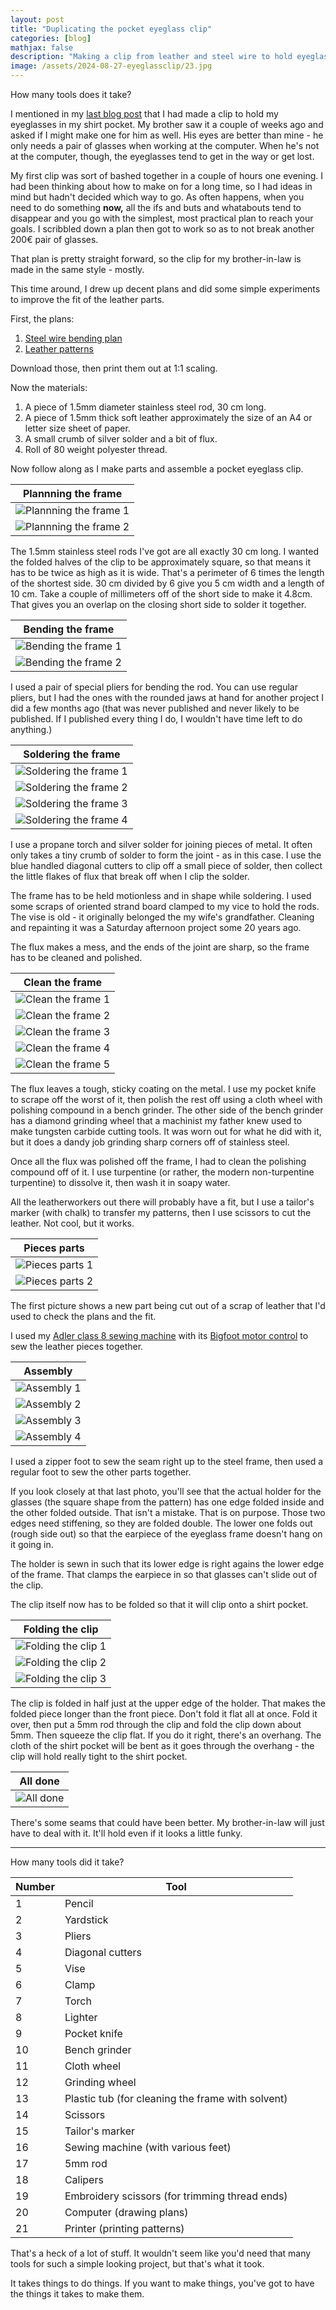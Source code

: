```yaml
---
layout: post
title: "Duplicating the pocket eyeglass clip"
categories: [blog]
mathjax: false
description: "Making a clip from leather and steel wire to hold eyeglasses in a shirt pocket."
image: /assets/2024-08-27-eyeglassclip/23.jpg
---
```

How many tools does it take?

I mentioned in my [last blog post](horizontal-thread-holder) that I had made a clip to hold my eyeglasses in my shirt pocket.  My brother saw it a couple of weeks ago and asked if I might make one for him as well.  His eyes are better than mine - he only needs a pair of glasses when working at the computer.  When he's not at the computer, though, the eyeglasses tend to get in the way or get lost.

My first clip was sort of bashed together in a couple of hours one evening.  I had been thinking about how to make on for a long time, so I had ideas in mind but hadn't decided which way to go.  As often happens, when you need to do something **now,** all the ifs and buts and whatabouts tend to disappear and you go with the simplest, most practical plan to reach your goals.  I scribbled down a plan then got to work so as to not break another 200€ pair of glasses.

That plan is pretty straight forward, so the clip for my brother-in-law is made in the same style - mostly.

This time around, I drew up decent plans and did some simple experiments to improve the fit of the leather parts.

First, the plans:

1. [Steel wire bending plan](/assets/2024-08-27-eyeglassclip/frame.svg)
2. [Leather patterns](/assets/2024-08-27-eyeglassclip/leather.svg)

Download those, then print them out at 1:1 scaling.

Now the materials:

1. A piece of 1.5mm diameter stainless steel rod, 30 cm long.
2. A piece of 1.5mm thick soft leather approximately the size of an A4 or letter size sheet of paper.
3. A small crumb of silver solder and a bit of flux.
4. Roll of 80 weight polyester thread.


Now follow along as I make parts and assemble a pocket eyeglass clip.

|Plannning the frame|
|---------|
|![Plannning the frame 1](/assets/2024-08-27-eyeglassclip/1.jpg)|
|![Plannning the frame 2](/assets/2024-08-27-eyeglassclip/2.jpg)|

The 1.5mm stainless steel rods I've got are all exactly 30 cm long.  I wanted the folded halves of the clip to be approximately square, so that means it has to be twice as high as it is wide.  That's a perimeter of 6 times the length of the shortest side.  30 cm divided by 6 give you 5 cm width and a length of 10 cm.  Take a couple of millimeters off of the short side to make it 4.8cm.  That gives you an overlap on the closing short side to solder it together.

|Bending the frame|
|-----------------|
|![Bending the frame 1](/assets/2024-08-27-eyeglassclip/3.jpg)|
|![Bending the frame 2](/assets/2024-08-27-eyeglassclip/4.jpg)|

I used a pair of special pliers for bending the rod.  You can use regular pliers, but I had the ones with the rounded jaws at hand for another project I did a few months ago (that was never published and never likely to be published.  If I published every thing I do, I wouldn't have time left to do anything.)

|Soldering the frame|
|-------------------|
|![Soldering the frame 1](/assets/2024-08-27-eyeglassclip/5.jpg)|
|![Soldering the frame 2](/assets/2024-08-27-eyeglassclip/6.jpg)|
|![Soldering the frame 3](/assets/2024-08-27-eyeglassclip/7.jpg)|
|![Soldering the frame 4](/assets/2024-08-27-eyeglassclip/8.jpg)|

I use a propane torch and silver solder for joining pieces of metal.  It often only takes a tiny crumb of solder to form the joint - as in this case.  I use the blue handled diagonal cutters to clip off a small piece of solder, then collect the little flakes of flux that break off when I clip the solder.

The frame has to be held motionless and in shape while soldering.  I used some scraps of oriented strand board clamped to my vice to hold the rods.  The vise is old - it originally belonged the my wife's grandfather.  Cleaning and repainting it was a Saturday afternoon project some 20 years ago.

The flux makes a mess, and the ends of the joint are sharp, so the frame has to be cleaned and polished.

|Clean the frame|
|---------------|
|![Clean the frame 1](/assets/2024-08-27-eyeglassclip/9.jpg)|
|![Clean the frame 2](/assets/2024-08-27-eyeglassclip/10.jpg)|
|![Clean the frame 3](/assets/2024-08-27-eyeglassclip/11.jpg)|
|![Clean the frame 4](/assets/2024-08-27-eyeglassclip/12.jpg)|
|![Clean the frame 5](/assets/2024-08-27-eyeglassclip/13.jpg)|

The flux leaves a tough, sticky coating on the metal.  I use my pocket knife to scrape off the worst of it, then polish the rest off using a cloth wheel with polishing compound in a bench grinder.  The other side of the bench grinder has a diamond grinding wheel that a machinist my father knew used to make tungsten carbide cutting tools.  It was worn out for what he did with it, but it does a dandy job grinding sharp corners off of stainless steel.

Once all the flux was polished off the frame, I had to clean the polishing compound off of it.  I use turpentine (or rather, the modern non-turpentine turpentine) to dissolve it, then wash it in soapy water.

All the leatherworkers out there will probably have a fit, but I use a tailor's marker (with chalk) to transfer my patterns, then I use scissors to cut the leather.  Not cool, but it works.

|Pieces parts|
|------------|
|![Pieces parts 1](/assets/2024-08-27-eyeglassclip/14.jpg)|
|![Pieces parts 2](/assets/2024-08-27-eyeglassclip/15.jpg)|

The first picture shows a new part being cut out of a scrap of leather that I'd used to check the plans and the fit.

I used my [Adler class 8 sewing machine](adler-toc) with its [Bigfoot motor control](motorcontrol-toc) to sew the leather pieces together.

|Assembly|
|--------|
|![Assembly 1](/assets/2024-08-27-eyeglassclip/16.jpg)|
|![Assembly 2](/assets/2024-08-27-eyeglassclip/17.jpg)|
|![Assembly 3](/assets/2024-08-27-eyeglassclip/18.jpg)|
|![Assembly 4](/assets/2024-08-27-eyeglassclip/19.jpg)|

I used a zipper foot to sew the seam right up to the steel frame, then used a regular foot to sew the other parts together.

If you look closely at that last photo, you'll see that the actual holder for the glasses (the square shape from the pattern) has one edge folded inside and the other folded outside.  That isn't a mistake.  That is on purpose.  Those two edges need stiffening, so they are folded double.  The lower one folds out (rough side out) so that the earpiece of the eyeglass frame doesn't hang on it going in.

The holder is sewn in such that its lower edge is right agains the lower edge of the frame.  That clamps the earpiece in so that glasses can't slide out of the clip.

The clip itself now has to be folded so that it will clip onto a shirt pocket.

|Folding the clip|
|----------------|
|![Folding the clip 1](/assets/2024-08-27-eyeglassclip/20.jpg)|
|![Folding the clip 2](/assets/2024-08-27-eyeglassclip/21.jpg)|
|![Folding the clip 3](/assets/2024-08-27-eyeglassclip/22.jpg)|

The clip is folded in half just at the upper edge of the holder.  That makes the folded piece longer than the front piece.  Don't fold it flat all at once.  Fold it over, then put a 5mm rod through the clip and fold the clip down about 5mm.  Then squeeze the clip flat.  If you do it right, there's an overhang.  The cloth of the shirt pocket will be bent as it goes through the overhang - the clip will hold really tight to the shirt pocket.

|All done|
|--------|
|![All done](/assets/2024-08-27-eyeglassclip/23.jpg)|

There's some seams that could have been better.  My brother-in-law will just have to deal with it.  It'll hold even if it looks a little funky.

------

How many tools did it take?

|Number|Tool|
|------|----|
|1     |Pencil|
|2     |Yardstick|
|3     |Pliers|
|4     |Diagonal cutters|
|5     |Vise|
|6     |Clamp|
|7     |Torch|
|8     |Lighter|
|9     |Pocket knife|
|10    |Bench grinder|
|11    |Cloth wheel|
|12    |Grinding wheel|
|13    |Plastic tub (for cleaning the frame with solvent)|
|14    |Scissors|
|15    |Tailor's marker|
|16    |Sewing machine (with various feet)|
|17    |5mm rod|
|18    |Calipers|
|19    |Embroidery scissors (for trimming thread ends)|
|20    |Computer (drawing plans)|
|21    |Printer (printing patterns)|

That's a heck of a lot of stuff.  It wouldn't seem like you'd need that many tools for such a simple looking project, but that's what it took.

It takes things to do things.  If you want to make things, you've got to have the things it takes to make them.





